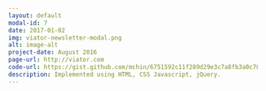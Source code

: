 ```yaml
---
layout: default
modal-id: 7
date: 2017-01-02
img: viator-newsletter-modal.png
alt: image-alt
project-date: August 2016
page-url: http://viator.com
code-url: https://gist.github.com/mchin/6751592c11f289d29e3c7a8fb3a0c784
description: Implemented using HTML, CSS Javascript, jQuery.
---
```

